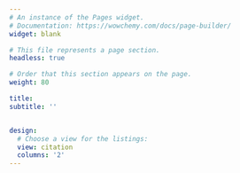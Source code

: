 ```yaml
---
# An instance of the Pages widget.
# Documentation: https://wowchemy.com/docs/page-builder/
widget: blank

# This file represents a page section.
headless: true

# Order that this section appears on the page.
weight: 80

title: 
subtitle: ''


design:
  # Choose a view for the listings:
  view: citation
  columns: '2'
---
```


<script type="text/javascript" src="//rf.revolvermaps.com/0/0/8.js?i=5v2p1phu1ii&amp;m=7&amp;c=ff0000&amp;cr1=ffffff&amp;f=calibri&amp;l=33" async="async"></script>
